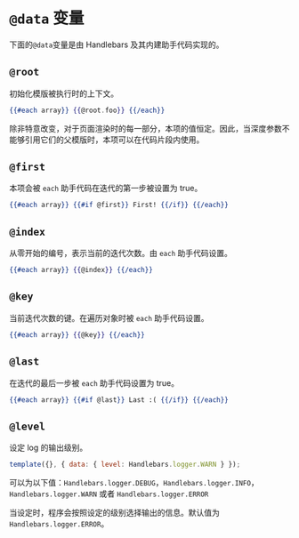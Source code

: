 # `@data` 变量

下面的`@data`变量是由 Handlebars 及其内建助手代码实现的。

## `@root`

初始化模版被执行时的上下文。

```handlebars
{{#each array}} {{@root.foo}} {{/each}}
```

除非特意改变，对于页面渲染时的每一部分，本项的值恒定。因此，当深度参数不能够引用它们的父模版时，本项可以在代码片段内使用。

## `@first`

本项会被 `each` 助手代码在迭代的第一步被设置为 true。

```handlebars
{{#each array}} {{#if @first}} First! {{/if}} {{/each}}
```

## `@index`

从零开始的编号，表示当前的迭代次数。由 `each` 助手代码设置。

```handlebars
{{#each array}} {{@index}} {{/each}}
```

## `@key`

当前迭代次数的键。在遍历对象时被 `each` 助手代码设置。

```handlebars
{{#each array}} {{@key}} {{/each}}
```

## `@last`

在迭代的最后一步被 `each` 助手代码设置为 true。

```handlebars
{{#each array}} {{#if @last}} Last :( {{/if}} {{/each}}
```

## `@level`

设定 log 的输出级别。

```js
template({}, { data: { level: Handlebars.logger.WARN } });
```

可以为以下值：`Handlebars.logger.DEBUG`，`Handlebars.logger.INFO`，`Handlebars.logger.WARN` 或者
`Handlebars.logger.ERROR`

当设定时，程序会按照设定的级别选择输出的信息。默认值为 `Handlebars.logger.ERROR`。

